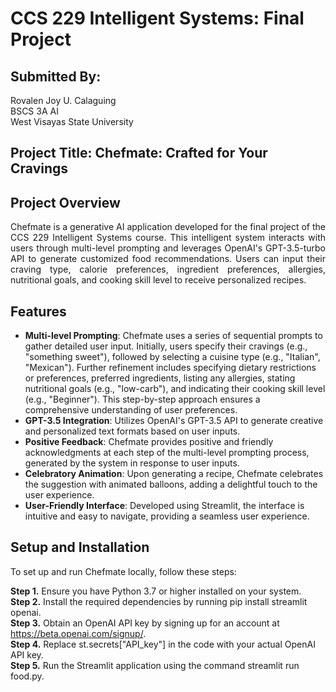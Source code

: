 # CCS 229 Intelligent Systems: Final Project

## Submitted By:
Rovalen Joy U. Calaguing <br>
BSCS 3A AI <br>
West Visayas State University <br>

## Project Title: Chefmate: Crafted for Your Cravings

## Project Overview
<div align="justify">
Chefmate is a generative AI application developed for the final project of the CCS 229 Intelligent Systems course. This intelligent system interacts with users through multi-level prompting and leverages OpenAI's GPT-3.5-turbo API to generate customized food recommendations. Users can input their craving type, calorie preferences, ingredient preferences, allergies, nutritional goals, and cooking skill level to receive personalized recipes.
</div>

## Features
- **Multi-level Prompting**: Chefmate uses a series of sequential prompts to gather detailed user input. Initially, users specify their cravings (e.g., "something sweet"), followed by selecting a cuisine type (e.g., "Italian", "Mexican"). Further refinement includes specifying dietary restrictions or preferences, preferred ingredients, listing any allergies, stating nutritional goals (e.g., "low-carb"), and indicating their cooking skill level (e.g., "Beginner"). This step-by-step approach ensures a comprehensive understanding of user preferences.
- **GPT-3.5 Integration**: Utilizes OpenAI's GPT-3.5 API to generate creative and personalized text formats based on user inputs.
- **Positive Feedback**: Chefmate provides positive and friendly acknowledgments at each step of the multi-level prompting process, generated by the system in response to user inputs.
- **Celebratory Animation**: Upon generating a recipe, Chefmate celebrates the suggestion with animated balloons, adding a delightful touch to the user experience.
- **User-Friendly Interface**: Developed using Streamlit, the interface is intuitive and easy to navigate, providing a seamless user experience.

## Setup and Installation
To set up and run Chefmate locally, follow these steps: <br>

**Step 1.** Ensure you have Python 3.7 or higher installed on your system. <br>
**Step 2.** Install the required dependencies by running pip install streamlit openai. <br> 
**Step 3.** Obtain an OpenAI API key by signing up for an account at https://beta.openai.com/signup/. <br>
**Step 4.** Replace st.secrets["API_key"] in the code with your actual OpenAI API key. <br>
**Step 5.** Run the Streamlit application using the command streamlit run food.py. <br> 
